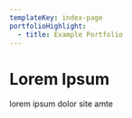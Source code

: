 ```yaml
---
templateKey: index-page
portfolioHighlight:
  - title: Example Portfolio
---
```


# Lorem Ipsum

lorem ipsum dolor site amte
